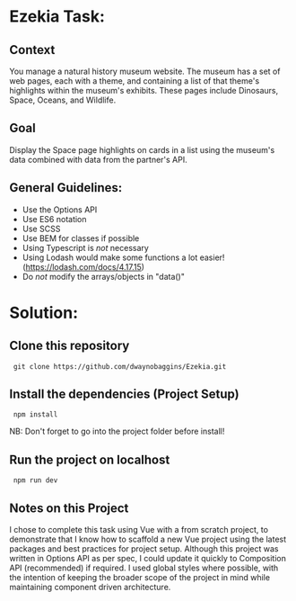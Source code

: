 # Ezekia Task:

## Context
You manage a natural history museum website. The museum has a set of web pages, each with a theme, and containing a list of that theme's highlights within the museum's exhibits.
These pages include Dinosaurs, Space, Oceans, and Wildlife.

## Goal
Display the Space page highlights on cards in a list using the museum's data combined with data from the partner's API.

## General Guidelines:
* Use the Options API
* Use ES6 notation
* Use SCSS
* Use BEM for classes if possible
* Using Typescript is *not* necessary
* Using Lodash would make some functions a lot easier! (https://lodash.com/docs/4.17.15)
* Do *not*  modify the arrays/objects in "data()"

# Solution:

## Clone this repository

     git clone https://github.com/dwaynobaggins/Ezekia.git 
     
## Install the dependencies (Project Setup)

     npm install  

NB: Don't forget to go into the project folder before install!

## Run the project on localhost

     npm run dev

## Notes on this Project

I chose to complete this task using Vue with a from scratch project, to demonstrate that I know how to scaffold a new Vue project using the latest packages and best practices for project setup. Although this project was written in Options API as per spec, I could update it quickly to Composition API (recommended) if required.
I used global styles where possible, with the intention of keeping the broader scope of the project in mind while maintaining component driven architecture.
